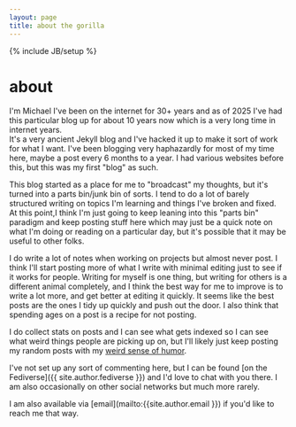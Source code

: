 ```yaml
---
layout: page
title: about the gorilla
---
```

{% include JB/setup %}

# about

I'm Michael I've been on the internet for 30+ years and as of 2025
I've had this particular blog up for about 10 years now which is a very long
time in internet years.  
It's a very ancient Jekyll blog and I've hacked it up to make it sort of work 
for what I want.  I've been blogging very haphazardly for most of my time here,
maybe a post every 6 months to a year. I had various websites before this, but
this was my first "blog" as such.  

This blog started as a place for me to "broadcast" my thoughts, but it's turned
into a parts bin/junk bin of sorts.  I tend to do a lot of barely structured
writing on topics I'm learning and things I've broken and fixed.  
At this point,I think I'm just going to keep leaning into this "parts bin" paradigm and keep 
posting stuff here which may just be a quick note on what I'm doing or reading
on a particular day, but it's possible that it may be useful to other folks.  

I do write a lot of notes when working on projects but almost never post. I
think I'll start posting more of what I write with minimal editing just to see
if it works for people.  Writing for myself is one thing, but writing for others is a different animal
completely, and I think the best way for me to improve is to write a lot more,
and get better at editing it quickly. It seems like the best posts are the ones
I tidy up quickly and push out the door.  I also think that spending ages on a 
post is a recipe for not posting.   

I do collect stats on posts and I can see what gets indexed so I can
see what weird things people are picking up on, but I'll likely just keep
posting my random posts with my [weird sense of humor](https://en.wikipedia.org/wiki/The_Goon_Show_running_jokes).

I've not set up any sort of commenting here, but I can be found [on the
Fediverse]({{ site.author.fediverse }}) and I'd love to chat with you there. I
am also occasionally on other social networks but much more rarely.  

I am also available via [email](mailto:{{site.author.email }}) if you'd like to reach
me that way.  
